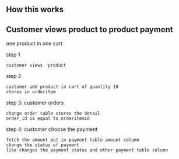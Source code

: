 ## How this works

## Customer views product to product payment

one product in one cart 

step 1
```text
customer views  product
```

step 2 
```text
customer add product in cart of quantity 10 
stores in orderitem
```

step 3: customer orders 
```text
change order table stores the detail
order_id is equal to orderitemid
```

step 4: customer choose the payment 
```text
fetch the amount put in payment table amount column
change the status of payment
like changes the payment status and other payment table column
```
